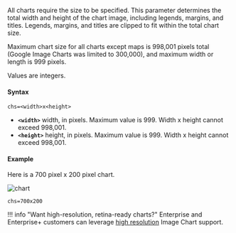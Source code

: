 All charts require the size to be specified. This parameter determines the total width and height of the chart image, including legends, margins, and titles. Legends, margins, and titles are clipped to fit within the total chart size.

Maximum chart size for all charts except maps is 998,001 pixels total (Google Image Charts was limited to 300,000), and maximum width or length is 999 pixels.

Values are integers.

#### Syntax


```
chs=<width>x<height>
```

- **`<width>`** width, in pixels. Maximum value is 999. Width x height cannot exceed 998,001.
- **`<height>`** height, in pixels. Maximum value is 999. Width x height cannot exceed 998,001.


#### Example

Here is a 700 pixel x 200 pixel chart.


![chart](https://image-charts.com/chart?cht=bvs&chd=s:theresadifferencebetweenknowingthepathandwalkingthepath&chs=700x200&chxt=y&chf=b0,lg,90,03a9f4,0,3f51b5,1)

```
chs=700x200
```

!!! info "Want high-resolution, retina-ready charts?"
    Enterprise and Enterprise+ customers can leverage [high resolution](/reference/retina/) Image Chart support.
